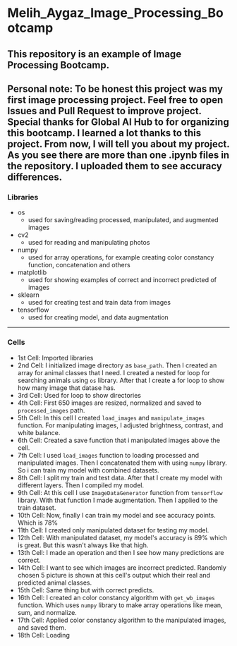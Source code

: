 # Melih_Aygaz_Image_Processing_Bootcamp
 
## This repository is an example of Image Processing Bootcamp. 
Personal note: To be honest this project was my first image processing project. Feel free to open Issues and Pull Request to improve project. Special thanks for Global AI Hub to for organizing this bootcamp. I learned a lot thanks to this project. From now, I will tell you about my project. As you see there are more than one .ipynb files in the repository. I uploaded them to see accuracy differences. 
---
### Libraries
- os 
    - used for saving/reading processed, manipulated, and augmented images
- cv2 
    -  used for reading and manipulating photos
- numpy 
    - used for array operations, for example creating color constancy function, concatenation and others
- matplotlib 
    - used for showing examples of correct and incorrect predicted of images
- sklearn
    - used for creating test and train data from images
- tensorflow
    - used for creating model, and data augmentation

---
### Cells 
- 1st Cell: Imported libraries
- 2nd Cell: I initialized image directory as `base_path`. Then I created an array for animal classes that I need. I created a nested for loop for searching animals using `os` library. After that I create a for loop to show how many image that datase has.
- 3rd Cell: Used for loop to show directories
- 4th Cell: First 650 images are resized, normalized and saved to `processed_images` path.
- 5th Cell: In this cell I created `load_images` and `manipulate_images` function. For manipulating images, I adjusted brightness, contrast, and white balance.
- 6th Cell: Created a save function that i manipulated images above the cell.
- 7th Cell: I used `load_images` function to loading processed and manipulated images. Then I concatenated them with using `numpy` library. So i can train my model with combined datasets.
- 8th Cell: I split my train and test data. After that I create my model with different layers. Then I compiled my model.
- 9th Cell: At this cell I use `ImageDataGenerator` function from `tensorflow` library. With that function I made augmentation. Then I applied to the train dataset.
- 10th Cell: Now, finally I can train my model and see accuracy points. Which is 78%
- 11th Cell: I created only manipulated dataset for testing my model.
- 12th Cell: With manipulated dataset, my model's accuracy is 89% which is great. But this wasn't always like that high.
- 13th Cell: I made an operation and then I see how many predictions are correct.
- 14th Cell: I want to see which images are incorrect predicted. Randomly chosen 5 picture is shown at this cell's output which their real and predicted animal classes.
- 15th Cell: Same thing but with correct predicts.
- 16th Cell: I created an color constancy algorithm with `get_wb_images` function. Which uses `numpy` library to make array operations like mean, sum, and normalize.
- 17th Cell: Applied color constancy algorithm to the manipulated images, and saved them.
- 18th Cell: Loading 
